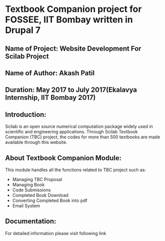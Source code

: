 # Textbook Companion project for FOSSEE, IIT Bombay written in Drupal 7

## Name of Project: Website Development For Scilab Project
## Name of Author: Akash Patil
## Duration: May 2017 to July 2017(Ekalavya Internship, IIT Bombay 2017)

## Introduction:
<p>Scilab is an open source numerical computation package widely used in scientific and engineering applications.
Through Scilab Textbook Companion (TBC) project, the codes for more than 500 textbooks are made available through this website.
</p>

## About Textbook Companion Module:
<p>This module handles all the functions related to TBC project such as:
<ul>
<li>Managing TBC Proposal</li>
<li>Managing Book</li>
<li>Code Submissions</li>
<li>Completed Book Download</li>
<li>Converting Completed Book into pdf</li>
<li>Email System</li>
</ul>
</p>

## Documentation:
<p>For detailed information please visit following link <link></p>
